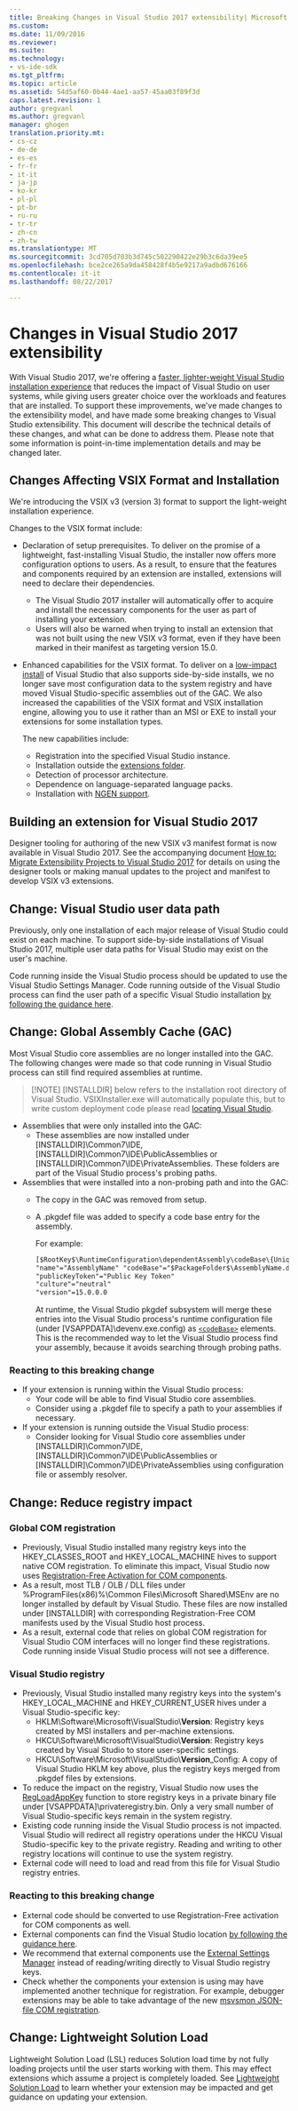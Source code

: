 ```yaml
---
title: Breaking Changes in Visual Studio 2017 extensibility| Microsoft Docs
ms.custom: 
ms.date: 11/09/2016
ms.reviewer: 
ms.suite: 
ms.technology:
- vs-ide-sdk
ms.tgt_pltfrm: 
ms.topic: article
ms.assetid: 54d5af60-0b44-4ae1-aa57-45aa03f89f3d
caps.latest.revision: 1
author: gregvanl
ms.author: gregvanl
manager: ghogen
translation.priority.mt:
- cs-cz
- de-de
- es-es
- fr-fr
- it-it
- ja-jp
- ko-kr
- pl-pl
- pt-br
- ru-ru
- tr-tr
- zh-cn
- zh-tw
ms.translationtype: MT
ms.sourcegitcommit: 3cd705d703b3d745c502290422e29b3c6da39ee5
ms.openlocfilehash: bce2ce265a9da458428f4b5e9217a9adbd676166
ms.contentlocale: it-it
ms.lasthandoff: 08/22/2017

---
```

# <a name="changes-in-visual-studio-2017-extensibility"></a>Changes in Visual Studio 2017 extensibility

With Visual Studio 2017, we're offering a [faster, lighter-weight Visual Studio installation experience](https://blogs.msdn.microsoft.com/visualstudio/2016/04/01/faster-leaner-visual-studio-installer) that reduces the impact of Visual Studio on user systems, while giving users greater choice over the workloads and features that are installed. To support these improvements, we've made changes to the extensibility model, and have made some breaking changes to Visual Studio extensibility. This document will describe the technical details of these changes, and what can be done to address them. Please note that some information is point-in-time implementation details and may be changed later.

## <a name="changes-affecting-vsix-format-and-installation"></a>Changes Affecting VSIX Format and Installation

We're introducing the VSIX v3 (version 3) format to support the light-weight installation experience.

Changes to the VSIX format include:

* Declaration of setup prerequisites. To deliver on the promise of a lightweight, fast-installing Visual Studio, the installer now offers more configuration options to users. As a result, to ensure that the features and components required by an extension are installed, extensions will need to declare their dependencies.
  * The Visual Studio 2017 installer will automatically offer to acquire and install the necessary components for the user as part of installing your extension.
  * Users will also be warned when trying to install an extension that was not built using the new VSIX v3 format, even if they have been marked in their manifest as targeting version 15.0.
* Enhanced capabilities for the VSIX format. To deliver on a [low-impact install](https://blogs.msdn.microsoft.com/visualstudio/2016/04/25/anatomy-of-a-low-impact-visual-studio-install) of Visual Studio that also supports side-by-side installs, we no longer save most configuration data to the system registry and have moved Visual Studio-specific assemblies out of the GAC. We also increased the capabilities of the VSIX format and VSIX installation engine, allowing you to use it rather than an MSI or EXE to install your extensions for some installation types.

  The new capabilities include:

  * Registration into the specified Visual Studio instance.
  * Installation outside the [extensions folder](set-install-root.md).
  * Detection of processor architecture.
  * Dependence on language-separated language packs.
  * Installation with [NGEN support](ngen-support.md).

## <a name="building-an-extension-for-visual-studio-2017"></a>Building an extension for Visual Studio 2017

Designer tooling for authoring of the new VSIX v3 manifest format is now available in Visual Studio 2017. See the accompanying document [How to: Migrate Extensibility Projects to Visual Studio 2017](how-to-migrate-extensibility-projects-to-visual-studio-2017.md) for details on using the designer tools or making manual updates to the project and manifest to develop VSIX v3 extensions.

## <a name="change-visual-studio-user-data-path"></a>Change: Visual Studio user data path

Previously, only one installation of each major release of Visual Studio could exist on each machine. To support side-by-side installations of Visual Studio 2017, multiple user data paths for Visual Studio may exist on the user's machine.

Code running inside the Visual Studio process should be updated to use the Visual Studio Settings Manager. Code running outside of the Visual Studio process can find the user path of a specific Visual Studio installation [by following the guidance here](locating-visual-studio.md).

## <a name="change-global-assembly-cache-gac"></a>Change: Global Assembly Cache (GAC)

Most Visual Studio core assemblies are no longer installed into the GAC. The following changes were made so that code running in Visual Studio process can still find required assemblies at runtime.

> [!NOTE] [INSTALLDIR] below refers to the installation root directory of Visual Studio. VSIXInstaller.exe will automatically populate this, but to write custom deployment code please read [locating Visual Studio](locating-visual-studio.md).

* Assemblies that were only installed into the GAC:
  * These assemblies are now installed under [INSTALLDIR]\Common7\IDE\, [INSTALLDIR]\Common7\IDE\PublicAssemblies or [INSTALLDIR]\Common7\IDE\PrivateAssemblies. These folders are part of the Visual Studio process's probing paths.
* Assemblies that were installed into a non-probing path and into the GAC:
  * The copy in the GAC was removed from setup.
  * A .pkgdef file was added to specify a code base entry for the assembly.

    For example:
    
    ```xml
    [$RootKey$\RuntimeConfiguration\dependentAssembly\codeBase\{UniqueGUID}]
    "name"="AssemblyName" "codeBase"="$PackageFolder$\AssemblyName.dll"
    "publicKeyToken"="Public Key Token"
    "culture"="neutral"
    "version"=15.0.0.0
    ```
    At runtime, the Visual Studio pkgdef subsystem will merge these entries into the Visual Studio process's runtime configuration file (under [VSAPPDATA]\devenv.exe.config) as [`<codeBase>`](https://msdn.microsoft.com/en-us/library/efs781xb(v=vs.110).aspx) elements. This is the recommended way to let the Visual Studio process find your assembly, because it avoids searching through probing paths.

### <a name="reacting-to-this-breaking-change"></a>Reacting to this breaking change

* If your extension is running within the Visual Studio process:
  * Your code will be able to find Visual Studio core assemblies.
  * Consider using a .pkgdef file to specify a path to your assemblies if necessary.
* If your extension is running outside the Visual Studio process:
  * Consider looking for Visual Studio core assemblies under [INSTALLDIR]\Common7\IDE\, [INSTALLDIR]\Common7\IDE\PublicAssemblies or [INSTALLDIR]\Common7\IDE\PrivateAssemblies using configuration file or assembly resolver.

## <a name="change-reduce-registry-impact"></a>Change: Reduce registry impact

### <a name="global-com-registration"></a>Global COM registration

* Previously, Visual Studio installed many registry keys into the HKEY_CLASSES_ROOT and HKEY_LOCAL_MACHINE hives to support native COM registration. To eliminate this impact, Visual Studio now uses [Registration-Free Activation for COM components](https://msdn.microsoft.com/en-us/library/ms973913.aspx).
* As a result, most TLB / OLB / DLL files under %ProgramFiles(x86)%\Common Files\Microsoft Shared\MSEnv are no longer installed by default by Visual Studio. These files are now installed under [INSTALLDIR] with corresponding Registration-Free COM manifests used by the Visual Studio host process.
* As a result, external code that relies on global COM registration for Visual Studio COM interfaces will no longer find these registrations. Code running inside Visual Studio process will not see a difference.

### <a name="visual-studio-registry"></a>Visual Studio registry

* Previously, Visual Studio installed many registry keys into the system's HKEY_LOCAL_MACHINE and HKEY_CURRENT_USER hives under a Visual Studio-specific key:
  * HKLM\Software\Microsoft\VisualStudio\\**Version**: Registry keys created by MSI installers and per-machine extensions.
  * HKCU\Software\Microsoft\VisualStudio\\**Version**: Registry keys created by Visual Studio to store user-specific settings.
  * HKCU\Software\Microsoft\VisualStudio\\**Version**_Config: A copy of Visual Studio HKLM key above, plus the registry keys merged from .pkgdef files by extensions.
* To reduce the impact on the registry, Visual Studio now uses the [RegLoadAppKey](https://msdn.microsoft.com/en-us/library/windows/desktop/ms724886(v=vs.85).aspx) function to store registry keys in a private binary file under [VSAPPDATA]\privateregistry.bin. Only a very small number of Visual Studio-specific keys remain in the system registry.
* Existing code running inside the Visual Studio process is not impacted. Visual Studio will redirect all registry operations under the HKCU Visual Studio-specific key to the private registry. Reading and writing to other registry locations will continue to use the system registry.
* External code will need to load and read from this file for Visual Studio registry entries.

### <a name="reacting-to-this-breaking-change"></a>Reacting to this breaking change

* External code should be converted to use Registration-Free activation for COM components as well.
* External components can find the Visual Studio location [by following the guidance here](https://blogs.msdn.microsoft.com/heaths/2016/09/15/changes-to-visual-studio-15-setup).
* We recommend that external components use the [External Settings Manager](https://msdn.microsoft.com/en-us/library/microsoft.visualstudio.settings.externalsettingsmanager.aspx) instead of reading/writing directly to Visual Studio registry keys.
* Check whether the components your extension is using may have implemented another technique for registration. For example, debugger extensions may be able to take advantage of the new [msvsmon JSON-file COM registration](migrate-debugger-COM-registration.md).

## <a name="change-lightweight-solution-load"></a>Change: Lightweight Solution Load

Lightweight Solution Load (LSL) reduces Solution load time by not fully loading projects until the user starts working with them. This may effect extensions which assume a project is completely loaded. See [Lightweight Solution Load](lightweight-solution-load-extension-impact.md) to learn whether your extension may be impacted and get guidance on updating your extension.

